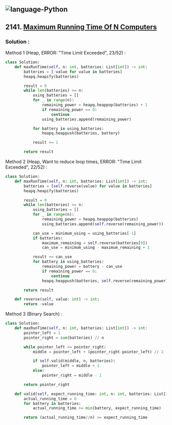 ![language-Python](https://img.shields.io/badge/Python-ffd43b?style=for-the-badge&logo=PYTHON)
---

## 2141. [Maximum Running Time Of N Computers](https://leetcode.com/problems/maximum-running-time-of-n-computers)

### Solution :

Method 1 (Heap, ERROR: "Time Limit Exceeded", 23/52) :
```python
class Solution:
    def maxRunTime(self, n: int, batteries: List[int]) -> int:
        batteries = [-value for value in batteries]
        heapq.heapify(batteries)

        result = 0
        while len(batteries) >= n:
            using_batteries = []
            for _ in range(n):
                remaining_power = heapq.heappop(batteries) + 1
                if remaining_power == 0:
                    continue
                using_batteries.append(remaining_power)

            for battery in using_batteries:
                heapq.heappush(batteries, battery)

            result += 1

        return result
```

Method 2 (Heap, Want to reduce loop times, ERROR: "Time Limit Exceeded", 22/52) :
```python
class Solution:
    def maxRunTime(self, n: int, batteries: List[int]) -> int:
        batteries = [self.reverse(value) for value in batteries]
        heapq.heapify(batteries)

        result = 0
        while len(batteries) >= n:
            using_batteries = []
            for _ in range(n):
                remaining_power = heapq.heappop(batteries)
                using_batteries.append(self.reverse(remaining_power))

            can_use = minimum_using = using_batteries[-1]
            if batteries:
                maximum_remaining = self.reverse(batteries[0])
                can_use = minimum_using - maximum_remaining + 1

            result += can_use
            for battery in using_batteries:
                remaining_power = battery - can_use
                if remaining_power == 0:
                    continue
                heapq.heappush(batteries, self.reverse(remaining_power))

        return result

    def reverse(self, value: int) -> int:
        return -value
```

Method 3 (Binary Search) :
```python
class Solution:
    def maxRunTime(self, n: int, batteries: List[int]) -> int:
        pointer_left = 1
        pointer_right = sum(batteries) // n

        while pointer_left <= pointer_right:
            middle = pointer_left + (pointer_right-pointer_left) // 2

            if self.valid(middle, n, batteries):
                pointer_left = middle + 1
            else:
                pointer_right = middle - 1

        return pointer_right

    def valid(self, expect_running_time: int, n: int, batteries: List[int]) -> bool:
        actual_running_time = 0
        for battery in batteries:
            actual_running_time += min(battery, expect_running_time)

        return (actual_running_time//n) >= expect_running_time
```
